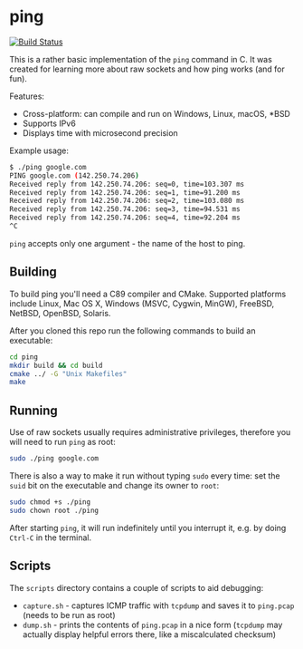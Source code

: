 ping
====

[![Build Status][build_status]][build]

This is a rather basic implementation of the `ping` command in C. It was
created for learning more about raw sockets and how ping works (and for fun).

Features:

* Cross-platform: can compile and run on Windows, Linux, macOS, *BSD
* Supports IPv6
* Displays time with microsecond precision

Example usage:

```sh
$ ./ping google.com
PING google.com (142.250.74.206)
Received reply from 142.250.74.206: seq=0, time=103.307 ms
Received reply from 142.250.74.206: seq=1, time=91.200 ms
Received reply from 142.250.74.206: seq=2, time=103.080 ms
Received reply from 142.250.74.206: seq=3, time=94.531 ms
Received reply from 142.250.74.206: seq=4, time=92.204 ms
^C
```

`ping` accepts only one argument - the name of the host to ping.

Building
--------

To build ping you'll need a C89 compiler and CMake. Supported platforms include
Linux, Mac OS X, Windows (MSVC, Cygwin, MinGW), FreeBSD, NetBSD, OpenBSD,
Solaris.

After you cloned this repo run the following commands to build an executable:

```sh
cd ping
mkdir build && cd build
cmake ../ -G "Unix Makefiles"
make
```

Running
-------

Use of raw sockets usually requires administrative privileges, therefore you
will need to run `ping` as root:

```sh
sudo ./ping google.com
```

There is also a way to make it run without typing `sudo` every time: set the
`suid` bit on the executable and change its owner to `root`:

```sh
sudo chmod +s ./ping
sudo chown root ./ping
```

After starting `ping`, it will run indefinitely until you interrupt it, e.g.
by doing `Ctrl-C` in the terminal.

Scripts
-------

The `scripts` directory contains a couple of scripts to aid debugging:

* `capture.sh` - captures ICMP traffic with `tcpdump` and saves it to
  `ping.pcap` (needs to be run as root)
* `dump.sh` - prints the contents of `ping.pcap` in a nice form (`tcpdump`
   may actually display helpful errors there, like a miscalculated checksum)

[build]: https://travis-ci.com/sryze/ping
[build_status]: https://travis-ci.com/sryze/ping.svg?branch=master
